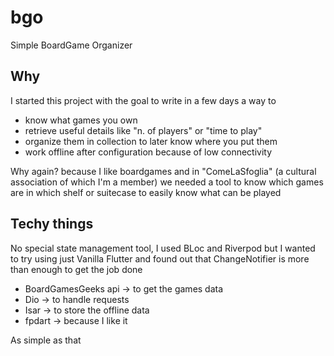 # bgo

Simple BoardGame Organizer

## Why

I started this project with the goal to write in a few days a way to
- know what games you own
- retrieve useful details like "n. of players" or "time to play"
- organize them in collection to later know where you put them
- work offline after configuration because of low connectivity

Why again? because I like boardgames and in "ComeLaSfoglia" (a cultural association of which I'm a member) we needed a tool to know which games are in which shelf or suitecase to easily know what can be played

## Techy things

No special state management tool, I used BLoc and Riverpod but I wanted to try using just Vanilla Flutter and found out that ChangeNotifier is more than enough to get the job done

- BoardGamesGeeks api -> to get the games data
- Dio -> to handle requests
- Isar -> to store the offline data
- fpdart -> because I like it 

As simple as that